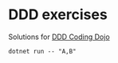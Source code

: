 # DDD exercises

Solutions for [DDD Coding Dojo](https://github.com/Softwarepark/exercises/tree/master/transport-tycoon)

```
dotnet run -- "A,B"
```
